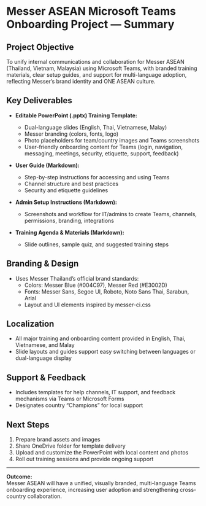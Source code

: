 # Messer ASEAN Microsoft Teams Onboarding Project — Summary

## Project Objective
To unify internal communications and collaboration for Messer ASEAN (Thailand, Vietnam, Malaysia) using Microsoft Teams, with branded training materials, clear setup guides, and support for multi-language adoption, reflecting Messer’s brand identity and ONE ASEAN culture.

## Key Deliverables
- **Editable PowerPoint (.pptx) Training Template:**  
  - Dual-language slides (English, Thai, Vietnamese, Malay)
  - Messer branding (colors, fonts, logo)
  - Photo placeholders for team/country images and Teams screenshots
  - User-friendly onboarding content for Teams (login, navigation, messaging, meetings, security, etiquette, support, feedback)

- **User Guide (Markdown):**  
  - Step-by-step instructions for accessing and using Teams
  - Channel structure and best practices
  - Security and etiquette guidelines

- **Admin Setup Instructions (Markdown):**  
  - Screenshots and workflow for IT/admins to create Teams, channels, permissions, branding, integrations

- **Training Agenda & Materials (Markdown):**  
  - Slide outlines, sample quiz, and suggested training steps

## Branding & Design
- Uses Messer Thailand’s official brand standards:
  - Colors: Messer Blue (#004C97), Messer Red (#E3002D)
  - Fonts: Messer Sans, Segoe UI, Roboto, Noto Sans Thai, Sarabun, Arial
  - Layout and UI elements inspired by messer-ci.css

## Localization
- All major training and onboarding content provided in English, Thai, Vietnamese, and Malay
- Slide layouts and guides support easy switching between languages or dual-language display

## Support & Feedback
- Includes templates for help channels, IT support, and feedback mechanisms via Teams or Microsoft Forms
- Designates country “Champions” for local support

## Next Steps
1. Prepare brand assets and images
2. Share OneDrive folder for template delivery
3. Upload and customize the PowerPoint with local content and photos
4. Roll out training sessions and provide ongoing support

---

**Outcome:**  
Messer ASEAN will have a unified, visually branded, multi-language Teams onboarding experience, increasing user adoption and strengthening cross-country collaboration.